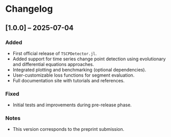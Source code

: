 # Changelog

## [1.0.0] – 2025-07-04
### Added
- First official release of `TSCPDetector.jl`.
- Added support for time series change point detection using evolutionary and differential equations approaches.
- Integrated plotting and benchmarking (optional dependencies).
- User-customizable loss functions for segment evaluation.
- Full documentation site with tutorials and references.

### Fixed
- Initial tests and improvements during pre-release phase.

### Notes
- This version corresponds to the preprint submission.
